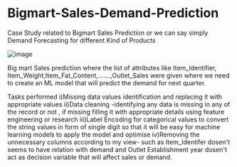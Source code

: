 # Bigmart-Sales-Demand-Prediction
Case Study related to Bigmart Sales Prediction or we can say simply Demand Forecasting for different Kind of Products

![image](https://user-images.githubusercontent.com/80028817/143681765-bae0d392-302a-491a-810a-d8b90c4f3bbf.png)

Big mart Sales prediction where the list of attributes like Item_Identifier, Item_Weight,Item_Fat_Content,.......,Outlet_Sales were given where we need to create an ML model that will predict the demand for next quarter.


Tasks performed
i)Missing data values identification and replacing it with appropriate values
ii)Data cleaning -identifying any data is missing in any of the  record or not , if missing filling it with appropriate details using feature engineering or research
iii)Label Encoding for categorical values to convert the string values in form of single digit so that it will be easy for machine learning models to apply the model and optimise
iv)Removing the unnecessary columns  according to my view- such as Item_Identifer dosen't seems to have relation with demand and Outlet Establishment year dosen't  act as decision variable that will affect sales or demand.



